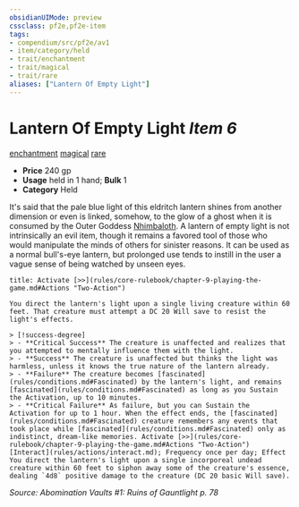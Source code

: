 ```yaml
---
obsidianUIMode: preview
cssclass: pf2e,pf2e-item
tags:
- compendium/src/pf2e/av1
- item/category/held
- trait/enchantment
- trait/magical
- trait/rare
aliases: ["Lantern Of Empty Light"]
---
```

# Lantern Of Empty Light *Item 6*  
[enchantment](rules/traits/enchantment.md)  [magical](rules/traits/magical.md)  [rare](rules/traits/rare.md)  

- **Price** 240 gp
- **Usage** held in 1 hand; **Bulk** 1
- **Category** Held

It's said that the pale blue light of this eldritch lantern shines from another dimension or even is linked, somehow, to the glow of a ghost when it is consumed by the Outer Goddess [Nhimbaloth](compendium/setting/deities/nhimbaloth-logm.md). A lantern of empty light is not intrinsically an evil item, though it remains a favored tool of those who would manipulate the minds of others for sinister reasons. It can be used as a normal bull's-eye lantern, but prolonged use tends to instill in the user a vague sense of being watched by unseen eyes.

```ad-embed-ability
title: Activate [>>](rules/core-rulebook/chapter-9-playing-the-game.md#Actions "Two-Action")

You direct the lantern's light upon a single living creature within 60 feet. That creature must attempt a DC 20 Will save to resist the light's effects.

> [!success-degree] 
> - **Critical Success** The creature is unaffected and realizes that you attempted to mentally influence them with the light.
> - **Success** The creature is unaffected but thinks the light was harmless, unless it knows the true nature of the lantern already.
> - **Failure** The creature becomes [fascinated](rules/conditions.md#Fascinated) by the lantern's light, and remains [fascinated](rules/conditions.md#Fascinated) as long as you Sustain the Activation, up to 10 minutes.
> - **Critical Failure** As failure, but you can Sustain the Activation for up to 1 hour. When the effect ends, the [fascinated](rules/conditions.md#Fascinated) creature remembers any events that took place while [fascinated](rules/conditions.md#Fascinated) only as indistinct, dream-like memories. Activate [>>](rules/core-rulebook/chapter-9-playing-the-game.md#Actions "Two-Action") [Interact](rules/actions/interact.md); Frequency once per day; Effect You direct the lantern's light upon a single incorporeal undead creature within 60 feet to siphon away some of the creature's essence, dealing `4d8` positive damage to the creature (DC 20 basic Will save).
```

*Source: Abomination Vaults #1: Ruins of Gauntlight p. 78*
